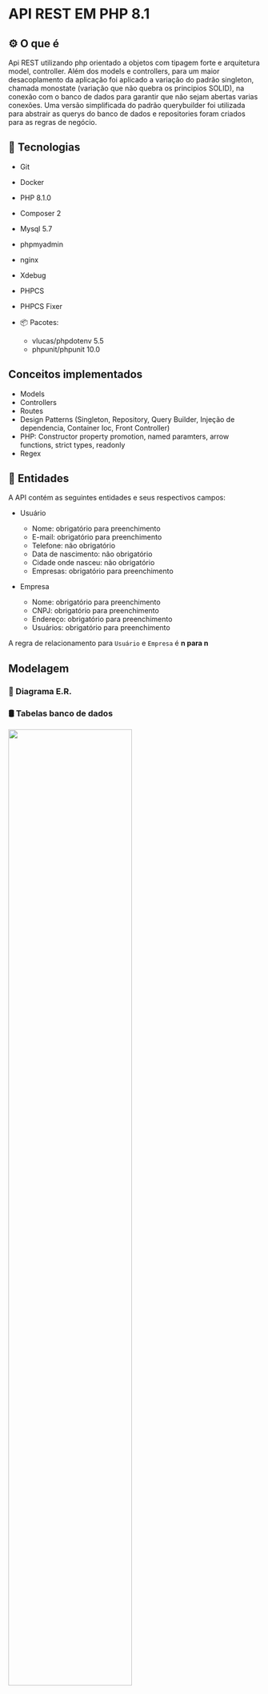 # API REST EM PHP 8.1

## ⚙️ O que é

Api REST utilizando php orientado a objetos com tipagem forte e arquitetura model, controller. Além dos models e controllers, para um maior desacoplamento da aplicação foi aplicado a variação do padrão singleton, chamada monostate (variação que não quebra os principios SOLID), na conexão com o banco de dados para garantir que não sejam abertas varias conexões.
Uma versão simplificada do padrão querybuilder foi utilizada para abstrair as querys do banco de dados e repositories foram criados para as regras de negócio.

## 📌 Tecnologias

- Git
- Docker
- PHP 8.1.0
- Composer 2
- Mysql 5.7
- phpmyadmin
- nginx
- Xdebug
- PHPCS
- PHPCS Fixer

- 📦 Pacotes:

    - vlucas/phpdotenv 5.5
    - phpunit/phpunit 10.0

## Conceitos implementados

- Models
- Controllers
- Routes
- Design Patterns (Singleton, Repository, Query Builder, Injeção de dependencia, Container Ioc, Front Controller)
- PHP: Constructor property promotion, named paramters, arrow functions, strict types, readonly
- Regex

## 📝 Entidades

A API contém as seguintes entidades e seus respectivos campos:

- Usuário
    - Nome: obrigatório para preenchimento
    - E-mail: obrigatório para preenchimento
    - Telefone: não obrigatório
    - Data de nascimento: não obrigatório
    - Cidade onde nasceu: não obrigatório
    - Empresas: obrigatório para preenchimento

- Empresa
    - Nome: obrigatório para preenchimento
    - CNPJ: obrigatório para preenchimento
    - Endereço: obrigatório para preenchimento
    - Usuários: obrigatório para preenchimento

A regra de relacionamento para `Usuário` e `Empresa` é  __n para n__

## Modelagem

### 🔶 Diagrama E.R.

### 🛢 Tabelas banco de dados

<img src="./docs/db.png" width="70%">

## 🏛️ Arquitetura

📦api-rest  
┣ 📂docker-compose  
┃ ┗ 📜k6-load-testing-results.json  
┣ 📂public  
┃ ┗ 📜img.png  
┣ 📂src  
┃ ┣ 📂Controllers  
┃ ┃ ┣ 📜login.request.js  
┃ ┃ ┣ 📜products.request.js  
┃ ┃ ┗ 📜users.request.js  
┃ ┣ 📂DB  
┃ ┃ ┣ 📜FullFlowLoad.test.js  
┃ ┃ ┗ 📜FullFlowStress.test.js 
┃ ┣ 📂Http 
┃ ┣ 📂Models 
┃ ┣ 📂Repositories 
┃ ┗ 📂Util  
┃ ┃ ┗ 📜utils.js 
┃ ┗ 📂config
┃ ┗ 📂routes
┣ 📂tests
┃ ┗ 📜img.png
┣ 📜.env-example 
┣ 📜.gitignore  
┣ 📜README.md  
┣ 📜90-xdebug.ini
┣ 📜Dockerfile
┣ 📜README.md
┣ 📜composer.json 
┣ 📜composer.lock
┣ 📜docker-compose.yml  
┣ 📜phpunit.xml

## 👨‍🏫 Tutorial de como rodar a aplicação:

### Softwares necessários

- 🐳 Docker
- 👾 Docker-Compose

#### Paso a passo

- Instalando

    - Se possui o git instalado:

        - Clone o repositório em: https://github.com/MatheusHonorato/php-projeto-pessoal

    - Se não possui o git instalado:

        - Acesse:  https://github.com/MatheusHonorato/php-projeto-pessoal

        - Clique em: CODE > Download ZIP

- Rodando a api

    Após efetuar o download do projeto é necessário executar os seguintes passos:

    - Habilite a instalação do seu docker;
    - Acesse a raiz do projeto e rode: 'docker run build' para fazer o build do arquivo Dockerfile;
    - Copie o arquivo `.env-example` e renomeie para `.env`;
    - Após o build rode o comando: 'docker-compose up -d' para subir os containers, rodar a aplicação e o script build para criar as tabelas no banco e inserir dados default;
    - Acesse o bash do container php com o comando: 
    ```bash docker exec -ti app``` e rode o comando: ```bash composer install``` para instalar as dependencias do projeto;
    - Aguarde alguns segundos e acesse o servidor da aplicação que estará disponível em: http://localhost:8000;
    - Se ocorrer algum erro rode ```bash docker-compose ps``` e verifique a coluna `State` de cada container, se alguma não estiver como `Up` provavelmente alguma porta já está sendo utilizada no sistema,
para resolver de forma rapida e conseguir testar a aplicação altere as portas utilizadas pelos containers no arquivo docker-compose.yml, rode ```bash docker-compose down``` e inicie o processo novamente.
    - A API pode ser testada de maneira isolada em softwares como o insomnia ou postman.

- Rodando testes

    Para rodar os testes é necessário acessar o container docker onde o php está sendo interpretado utilizando o seguinte comando: ```bash docker exec -ti app bash```. Em seguinda execute o comando ```bash vendor/bin/phpunit tests/``` para rodar os testes.

    Para verificar a cobertura dos testes passe a flag ```bash --coverage-text```

- Rodando PHPCS

    Para rodar o PHP CS acesse o container app como descrito anteriormente e então execute: ```bash php vendor/bin/phpcs src``` & ```bash php vendor/bin/phpcs public```

- Rodando PHPCBF

    Para rodar o PHP CS acesse o container app como descrito anteriormente e então execute: ```bash php vendor/bin/phpcbf src``` & ```bash php vendor/bin/phpcbf public```

- Rodando PHPCS Fixer

    Para rodar o PHP CS Fixer acesse o container app como descrito anteriormente e então execute: ```bash php vendor/bin/php-cs-fixer fix src``` & ```bash php vendor/bin/php-cs-fixer fix public```

# Rotas API:

## Companies

CompanyFind

    Método: GET

    Endereço: http://localhost:8000/companies/1

CompanyList

    Método: GET

    Endereço: http://localhost:8000/companies

CompanySearch

    Método: GET

    Endereço: http://localhost:8000/companies?name=empresa

CompanyCreate

    Método: POST

    Endereço: http://localhost:8000/companies

    JSON:

    {
        "name": "Empresa teste updaterrr",
        "cnpj": "12345600001",
        "address": "Rua exemplo",
        "user_ids": [1]
    }

CompanyUpdate

    Método: PUT

    Endereço: http://localhost:8000/companies/1

    JSON:

    {
        "name": "Empresa teste updaterrr",
        "cnpj": "12345600001",
        "address": "Rua exemplo",
        "user_ids": [1]
    }

CompanyDelete

    Método: DELETE

    Endeeço: http://localhost:8000/companies/1

## Users

UserFind

    Método: GET

    Endereço: http://localhost:8000/users/1

UserList

    Método: GET

    Endereço: http://localhost:8000/users

UserSearch

    Método: GET

    Endereço: http://localhost:8000/users?name=empresa

UserCreate

    Método: POST

    Endereço: http://localhost:8000/users

    JSON:

    {
        "name": "testek",
        "email": "testek@testekt.com",
        "date": "2020-05-05",
        "city": "moc",
        "phone": "3222222",
        "company_ids": [1]
    }

UserUpdate

    Método: PUT

    Endereço: http://localhost:8000/users/1

    JSON:

    {
        "name": "testek",
        "email": "testek@testekt.com",
        "date": "2020-05-05",
        "city": "moc",
        "phone": "3222222",
        "company_ids": [1]
    }

UserDelete

    Método: DELETE

    Endeeço: http://localhost:8000/users/1